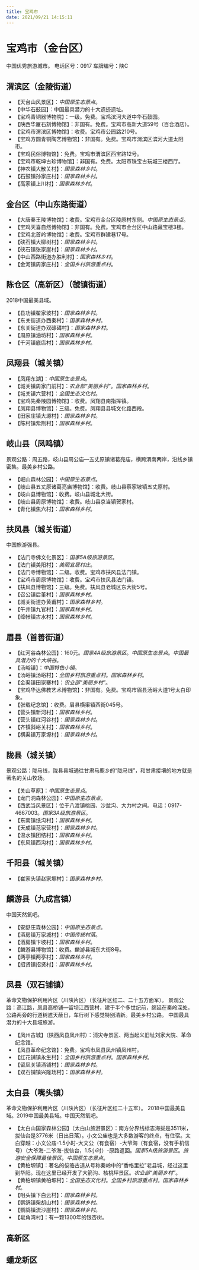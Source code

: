 ```yaml
---
title: 宝鸡市
date: 2021/09/21 14:15:11
---
```


# 宝鸡市（金台区）
中国优秀旅游城市。
电话区号：0917
车牌编号：陕C
## 渭滨区（金陵街道）
* 【天台山风景区】：*中国原生态景点*。
* 【中华石鼓园】：中国最具潜力的十大遗迹遗址。
* 【宝鸡青铜器博物院】：一级。免费。宝鸡滨河大道中华石鼓园。
* 【陕西华厦石刻博物馆】：非国有。免费。宝鸡市高新大道59号（百合酒店）。
* 【宝鸡市渭滨区博物馆】：收费。宝鸡市公园路210号。
* 【宝鸡方圆青铜陶艺博物馆】：非国有。免费。宝鸡市渭滨区滨河大道太阳市。
* 【宝鸡民俗博物馆】：免费。宝鸡市渭滨区西宝路12号。
* 【宝鸡市乾坤古珍博物馆】：非国有。免费。太阳市珠宝古玩城三楼西厅。
* 【神农镇大散关村】：*国家森林乡村*。
* 【石鼓镇孙家庄村】：*国家森林乡村*。
* 【高家镇上川村】：*国家森林乡村*。
## 金台区（中山东路街道）
* 【大唐秦王陵博物馆】：收费。宝鸡市金台区陵原村东侧。*中国原生态景点*。
* 【宝鸡天喜自然博物馆】：非国有。免费。宝鸡市金台区中山路藏宝楼3楼。
* 【宝鸡北首岭博物馆】：收费。宝鸡市群建巷17号。
* 【硖石镇大柳树村】：*国家森林乡村*。
* 【硖石镇张家崖村】：*国家森林乡村*。
* 【中山西路街道办胜利村】：*国家森林乡村*。
* 【金河镇周家庄村】：*全国乡村旅游重点村*。
## 陈仓区（高新区）（虢镇街道）
2018中国最美县域。
* 【县功镇翟家坡村】：*国家森林乡村*。
* 【东关街道办西秦村】：*国家森林乡村*。
* 【东关街道办双碌碡村】：*国家森林乡村*。
* 【周原镇油坊村】：*国家森林乡村*。
* 【千河镇底店村】：*国家森林乡村*。
## 凤翔县（城关镇）
* 【凤翔东湖】：*中国原生态景点*。
* 【城关镇周家门前村】：*农业部“美丽乡村”*。*国家森林乡村*。
* 【城关镇六营村】：*全国生态文化村*。
* 【宝鸡先秦陵园博物馆】：收费。凤翔县南指挥镇。
* 【凤翔县博物馆】：三级。免费。凤翔县县城文化路西段。
* 【田家庄镇大塬村】：*国家森林乡村*。
* 【陈村镇紫荆村】：*国家森林乡村*。
## 岐山县（凤鸣镇）
景观公路：周五路，岐山县周公庙—五丈原镇诸葛亮庙，横跨渭南两岸，沿线乡镇密集。最美乡村公路。
* 【崛山森林公园】：*中国原生态景点*。
* 【岐山县五丈原诸葛亮庙博物馆】：收费。岐山县蔡家坡镇五丈原村。
* 【岐山县博物馆】：收费。岐山县城北大街。
* 【岐山县周原博物馆】：收费。岐山县京当镇贺家村。
* 【青化镇焦六村】：*国家森林乡村*。
## 扶风县（城关街道）
中国旅游强县。
* 【法门寺佛文化景区】：*国家5A级旅游景区*。
* 【法门镇美阳村】：*美丽宜居村庄*。
* 【法门寺博物馆】：二级。收费。宝鸡市扶风县法门镇。
* 【宝鸡市周原博物馆】：收费。宝鸡市扶风县法门镇。
* 【扶风县博物馆】：三级。免费。扶风县老城区东大街5号。
* 【召公镇后董村】：*国家森林乡村*。
* 【城关街道办黄甫村】：*国家森林乡村*。
* 【午井镇九官村】：*国家森林乡村*。
* 【绛帐镇古水村】：*国家森林乡村*。
## 眉县（首善街道）
* 【红河谷森林公园】：160元。*国家4A级旅游景区*。*中国原生态景点*。*中国最具潜力的十大峡谷*。
* 【汤峪镇】：*中国特色小镇*。
* 【汤峪镇汤峪村】：*全国乡村旅游重点村*。*国家森林乡村*。
* 【金渠镇田家寨村】：*农业部“美丽乡村”*。
* 【宝鸡华达佛教艺术博物馆】：非国有。免费。宝鸡市眉县汤峪大道1号太白印象。
* 【张载纪念馆】：收费。眉县横渠镇西街045号。
* 【营头镇新河村】：*国家森林乡村*。
* 【营头镇红河谷村】：*国家森林乡村*。
* 【齐镇斜峪关村】：*国家森林乡村*。
* 【横渠镇万家塬村】：*国家森林乡村*。
## 陇县（城关镇）
景观公路：陇马线，陇县县城通往甘肃马鹿乡的“陇马线”，和甘肃接壤的地方就是著名的关山牧场。
* 【关山草原】：*中国原生态景点*。
* 【龙门洞森林公园】：*中国原生态景点*。
* 【西武当风景区】：位于八渡镇桃园、沙盆沟、大力村之间。电话：0917-4667003。*国家3A级旅游景区*。
* 【东南镇纸沟村】：*国家森林乡村*。
* 【天成镇范家营村】：*国家森林乡村*。
* 【温水镇团结村】：*国家森林乡村*。
* 【东风镇西沟村】：*国家森林乡村*。
## 千阳县（城关镇）
* 【崔家头镇赵家塬村】：*国家森林乡村*。
## 麟游县（九成宫镇）
中国天然氧吧。
* 【安舒庄森林公园】：*中国原生态景点*。
* 【酒房镇万家城村】：*中国传统村落*。
* 【酒房镇卞坡村】：*国家森林乡村*。
* 【麟游县博物馆】：收费。麟游县城东大街8号。
* 【两亭镇两亭村】：*国家森林乡村*。
* 【招贤镇招贤村】：*国家森林乡村*。
## 凤县（双石铺镇）
革命文物保护利用片区（川陕片区）（长征片区红二、二十五方面军）。
景观公路：高江路，凤县高桥铺—留坝江西营村，建于半个多世纪前，绵延在秦岭深处，公路两旁的行道树遮天蔽日，车行树下感觉特别清新。最美乡村公路。
中国最具潜力的十大县域旅游。
* 【凤州古城】（陕西凤县凤州村）：消灾寺景区、两当起义旧址刘家大院、革命纪念馆。
* 【凤县革命纪念馆】：免费。宝鸡市凤县凤州镇凤州村。
* 【红花铺镇永生村】：*全国乡村旅游重点村*。*国家森林乡村*。
* 【留凤关镇酒铺村】：*国家森林乡村*。
* 【双石铺镇兴隆场村】：*国家森林乡村*。
## 太白县（嘴头镇）
革命文物保护利用片区（川陕片区）（长征片区红二十五军）。
2018中国最美县域。2019中国最美县域。中国天然氧吧。
* 【太白山国家森林公园】（太白山旅游景区）：南方分界线标志海拔是3511米，拔仙台是3776米（日出日落）。小文公庙也是大多数游客的终点，有住宿。太白穿越：小文公庙-1.5小时-大文公（有食宿）-大爷海（有食宿，没有手机信号）（大爷海-二爷海-拔仙台，1.5小时）-原路返回。*国家5A级旅游景区*。*旅游安全保障最佳景区*。*中国原生态景点*。
* 【黄柏塬镇】：著名的傥骆古道从号称秦岭中的“香格里拉”老县城，经过这里到华阳。现在这里已经开发了大箭沟、核桃坪景区。*农业部“美丽乡村”*。
* 【黄柏塬镇黄柏塬村】：*全国生态文化村*。*全国乡村旅游重点村*。*国家森林乡村*。
* 【咀头镇下白云村】：*国家森林乡村*。
* 【鹦鸽镇柴胡山村】：*国家森林乡村*。
* 【鹦鸽镇流沙崖村】：*国家森林乡村*。
* 【皂角湾村】：有一颗1300年的银杏树。
## 高新区
## 蟠龙新区
